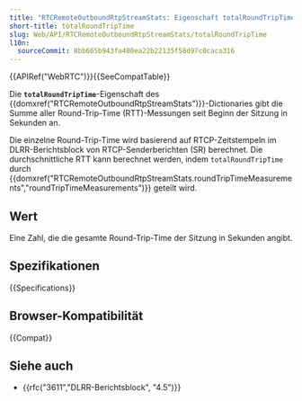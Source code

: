 ```yaml
---
title: "RTCRemoteOutboundRtpStreamStats: Eigenschaft totalRoundTripTime"
short-title: totalRoundTripTime
slug: Web/API/RTCRemoteOutboundRtpStreamStats/totalRoundTripTime
l10n:
  sourceCommit: 8bb665b943fa480ea22b22135f58d97c0caca316
---
```


{{APIRef("WebRTC")}}{{SeeCompatTable}}

Die **`totalRoundTripTime`**-Eigenschaft des {{domxref("RTCRemoteOutboundRtpStreamStats")}}-Dictionaries gibt die Summe aller Round-Trip-Time (RTT)-Messungen seit Beginn der Sitzung in Sekunden an.

Die einzelne Round-Trip-Time wird basierend auf RTCP-Zeitstempeln im DLRR-Berichtsblock von RTCP-Senderberichten (SR) berechnet. Die durchschnittliche RTT kann berechnet werden, indem `totalRoundTripTime` durch {{domxref("RTCRemoteOutboundRtpStreamStats.roundTripTimeMeasurements","roundTripTimeMeasurements")}} geteilt wird.

## Wert

Eine Zahl, die die gesamte Round-Trip-Time der Sitzung in Sekunden angibt.

## Spezifikationen

{{Specifications}}

## Browser-Kompatibilität

{{Compat}}

## Siehe auch

- {{rfc("3611","DLRR-Berichtsblock", "4.5")}}
